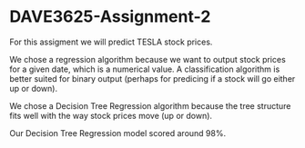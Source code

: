 # DAVE3625-Assignment-2

For this assigment we will predict TESLA stock prices.

We chose a regression algorithm because we want to output stock prices for a given date, which is a numerical value. A classification algorithm is better suited for binary output (perhaps for predicing if a stock will go either up or down).

We chose a Decision Tree Regression algorithm because the tree structure fits well with the way stock prices move (up or down).

Our Decision Tree Regression model scored around 98%.
